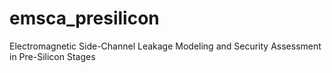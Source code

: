 # emsca_presilicon
Electromagnetic Side-Channel Leakage Modeling and Security Assessment in Pre-Silicon Stages
